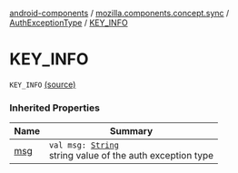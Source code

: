 [android-components](../../index.md) / [mozilla.components.concept.sync](../index.md) / [AuthExceptionType](index.md) / [KEY_INFO](./-k-e-y_-i-n-f-o.md)

# KEY_INFO

`KEY_INFO` [(source)](https://github.com/mozilla-mobile/android-components/blob/master/components/concept/sync/src/main/java/mozilla/components/concept/sync/OAuthAccount.kt#L15)

### Inherited Properties

| Name | Summary |
|---|---|
| [msg](msg.md) | `val msg: `[`String`](https://kotlinlang.org/api/latest/jvm/stdlib/kotlin/-string/index.html)<br>string value of the auth exception type |
